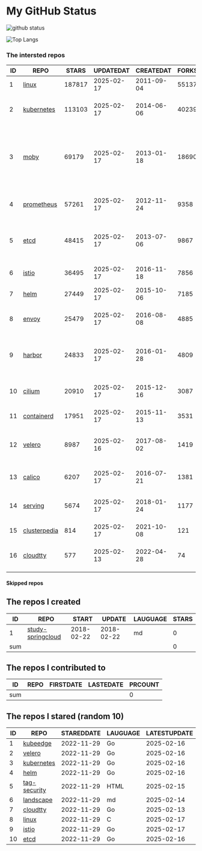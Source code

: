 # My GitHub Status

<img src="https://github-readme-stats-1.yihong0618.vercel.app/api?username=daoqingniu&show_icons=true&&&hide_title=true&count_private=true" alt="github status" />

![Top Langs](https://github-readme-stats-1.yihong0618.vercel.app/api/top-langs/?username=daoqingniu&layout=compact)

<!--START_SECTION:github_repos-->
### The intersted repos
| ID |                              REPO                               | STARS  | UPDATEDAT  | CREATEDAT  | FORKSCOUNT |                                                DESCRIPTIONS                                                |
|----|-----------------------------------------------------------------|--------|------------|------------|------------|------------------------------------------------------------------------------------------------------------|
|  1 | [linux](https://github.com/torvalds/linux)                      | 187817 | 2025-02-17 | 2011-09-04 |      55137 | Linux kernel source tree                                                                                   |
|  2 | [kubernetes](https://github.com/kubernetes/kubernetes)          | 113103 | 2025-02-17 | 2014-06-06 |      40239 | Production-Grade Container Scheduling and Management                                                       |
|  3 | [moby](https://github.com/moby/moby)                            |  69179 | 2025-02-17 | 2013-01-18 |      18690 | The Moby Project - a collaborative project for the container ecosystem to assemble container-based systems |
|  4 | [prometheus](https://github.com/prometheus/prometheus)          |  57261 | 2025-02-17 | 2012-11-24 |       9358 | The Prometheus monitoring system and time series database.                                                 |
|  5 | [etcd](https://github.com/etcd-io/etcd)                         |  48415 | 2025-02-17 | 2013-07-06 |       9867 | Distributed reliable key-value store for the most critical data of a distributed system                    |
|  6 | [istio](https://github.com/istio/istio)                         |  36495 | 2025-02-17 | 2016-11-18 |       7856 | Connect, secure, control, and observe services.                                                            |
|  7 | [helm](https://github.com/helm/helm)                            |  27449 | 2025-02-17 | 2015-10-06 |       7185 | The Kubernetes Package Manager                                                                             |
|  8 | [envoy](https://github.com/envoyproxy/envoy)                    |  25479 | 2025-02-17 | 2016-08-08 |       4885 | Cloud-native high-performance edge/middle/service proxy                                                    |
|  9 | [harbor](https://github.com/goharbor/harbor)                    |  24833 | 2025-02-17 | 2016-01-28 |       4809 | An open source trusted cloud native registry project that stores, signs, and scans content.                |
| 10 | [cilium](https://github.com/cilium/cilium)                      |  20910 | 2025-02-17 | 2015-12-16 |       3087 | eBPF-based Networking, Security, and Observability                                                         |
| 11 | [containerd](https://github.com/containerd/containerd)          |  17951 | 2025-02-17 | 2015-11-13 |       3531 | An open and reliable container runtime                                                                     |
| 12 | [velero](https://github.com/vmware-tanzu/velero)                |   8987 | 2025-02-16 | 2017-08-02 |       1419 | Backup and migrate Kubernetes applications and their persistent volumes                                    |
| 13 | [calico](https://github.com/projectcalico/calico)               |   6207 | 2025-02-17 | 2016-07-21 |       1381 | Cloud native networking and network security                                                               |
| 14 | [serving](https://github.com/knative/serving)                   |   5674 | 2025-02-17 | 2018-01-24 |       1177 | Kubernetes-based, scale-to-zero, request-driven compute                                                    |
| 15 | [clusterpedia](https://github.com/clusterpedia-io/clusterpedia) |    814 | 2025-02-17 | 2021-10-08 |        121 | The Encyclopedia of Kubernetes clusters                                                                    |
| 16 | [cloudtty](https://github.com/cloudtty/cloudtty)                |    577 | 2025-02-13 | 2022-04-28 |         74 | A Friendly Kubernetes CloudShell (Web Terminal) !                                                          |



#### Skipped repos
<!--END_SECTION:github_repos-->

<!--START_SECTION:my_github-->
## The repos I created
| ID  |                                 REPO                                 |   START    |   UPDATE   | LAUGUAGE | STARS |
|-----|----------------------------------------------------------------------|------------|------------|----------|-------|
|   1 | [study-springcloud](https://github.com/daoqingniu/study-springcloud) | 2018-02-22 | 2018-02-22 | md       |     0 |
| sum |                                                                      |            |            |          |     0 |

## The repos I contributed to
| ID  | REPO | FIRSTDATE | LASTEDATE | PRCOUNT |
|-----|------|-----------|-----------|---------|
| sum |      |           |           |       0 |

## The repos I stared (random 10)
| ID |                          REPO                          | STAREDDATE | LAUGUAGE | LATESTUPDATE |
|----|--------------------------------------------------------|------------|----------|--------------|
|  1 | [kubeedge](https://github.com/kubeedge/kubeedge)       | 2022-11-29 | Go       | 2025-02-16   |
|  2 | [velero](https://github.com/vmware-tanzu/velero)       | 2022-11-29 | Go       | 2025-02-16   |
|  3 | [kubernetes](https://github.com/kubernetes/kubernetes) | 2022-11-29 | Go       | 2025-02-16   |
|  4 | [helm](https://github.com/helm/helm)                   | 2022-11-29 | Go       | 2025-02-16   |
|  5 | [tag-security](https://github.com/cncf/tag-security)   | 2022-11-29 | HTML     | 2025-02-15   |
|  6 | [landscape](https://github.com/cncf/landscape)         | 2022-11-29 | md       | 2025-02-14   |
|  7 | [cloudtty](https://github.com/cloudtty/cloudtty)       | 2022-11-29 | Go       | 2025-02-13   |
|  8 | [linux](https://github.com/torvalds/linux)             | 2022-11-29 | C        | 2025-02-17   |
|  9 | [istio](https://github.com/istio/istio)                | 2022-11-29 | Go       | 2025-02-17   |
| 10 | [etcd](https://github.com/etcd-io/etcd)                | 2022-11-29 | Go       | 2025-02-16   |

<!--END_SECTION:my_github-->
